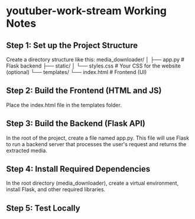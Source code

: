 # youtuber-work-stream Working Notes

## Step 1: Set up the Project Structure
Create a directory structure like this:
media_downloader/
│
├── app.py  # Flask backend
├── static/
│   └── styles.css  # Your CSS for the website (optional)
└── templates/
    └── index.html  # Frontend (UI)

## Step 2: Build the Frontend (HTML and JS)
Place the index.html file in the templates folder. 

## Step 3: Build the Backend (Flask API)
In the root of the project, create a file named app.py. This file will use Flask to run a backend server that processes the user's request and returns the extracted media.

## Step 4: Install Required Dependencies
In the root directory (media_downloader), create a virtual environment, install Flask, and other required libraries.

## Step 5: Test Locally

